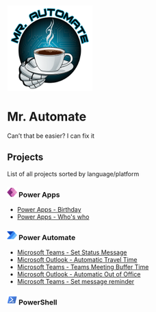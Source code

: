 <img src="/files/MrAutomate-crop.png" alt="Mr. Automate" width="200" height="200">

# Mr. Automate
Can’t that be easier? I can fix it

## Projects
List of all projects sorted by language/platform

### <img src="files/PowerApps.svg" height="23"> Power Apps
- [Power Apps - Birthday](/../../../BirthdayPowerApp)<br/>
- [Power Apps - Who's who](/../../../WhosWho)<br/>

### <img src="files/PowerAutomate.svg" height="23"> Power Automate
- [Microsoft Teams - Set Status Message](/../../../MicrosoftTeamsSetStatusMessage)<br/>
- [Microsoft Outlook - Automatic Travel Time](/../../../AutomaticTravelTime)<br/>
- [Microsoft Teams - Teams Meeting Buffer Time](/../../../MicrosoftTeamsMeetingBufferTime)<br/>
- [Microsoft Outlook - Automatic Out of Office](/../../../AutomaticOutofOffice)<br/>
- [Microsoft Teams - Set message reminder](/../../../MicrosoftTeamsSetReminder)<br/>

### <img src="files/PowerShell.png" height="23"> PowerShell

<!--
**MrAutomate33/MrAutomate33** is a ✨ _special_ ✨ repository because its `README.md` (this file) appears on your GitHub profile.

Here are some ideas to get you started:

- 🔭 I’m currently working on ...
- 🌱 I’m currently learning ...
- 👯 I’m looking to collaborate on ...
- 🤔 I’m looking for help with ...
- 💬 Ask me about ...
- 📫 How to reach me: ...
- 😄 Pronouns: ...
- ⚡ Fun fact: ...
-->
